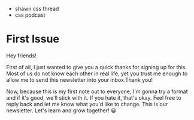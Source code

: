 - shawn css thread
- css podcast

# First Issue

Hey friends!

First of all, I just wanted to give you a quick thanks for signing up for this. Most of us do not know each other in real life, yet you trust me enough to allow me to send this newsletter into your inbox.Thank you!

Now, because this is my first note out to everyone, I'm gonna try a format and if it's good, we'll stick with it. If you hate it, that's okay. Feel free to reply back and let me know what you'd like to change. This is our newsletter. Let's learn and grow together! 😀

